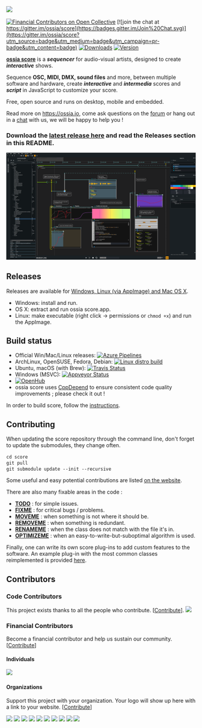 <img src="https://i.imgur.com/BL6J8Jh.png" width="500">

[![Financial Contributors on Open Collective](https://opencollective.com/ossia/all/badge.svg?label=financial+contributors)](https://opencollective.com/ossia) [![join the chat at https://gitter.im/ossia/score](https://badges.gitter.im/Join%20Chat.svg)](https://gitter.im/ossia/score?utm_source=badge&utm_medium=badge&utm_campaign=pr-badge&utm_content=badge) [![Downloads](https://img.shields.io/github/downloads/ossia/score/total.svg)](https://github.com/ossia/score/releases) [![Version](https://img.shields.io/github/release/ossia/score.svg)](https://github.com/ossia/score/releases)

[**ossia score**](https://ossia.io) is a ***sequencer*** for audio-visual artists, designed to create ***interactive*** shows.

Sequence **OSC, MIDI, DMX, sound files** and more, between multiple software and hardware, create ***interactive*** and ***intermedia*** scores and ***script*** in JavaScript to customize your score.

Free, open source and runs on desktop, mobile and embedded.

Read more on https://ossia.io, come ask questions on the [forum](https://forum.ossia.io/c/score) or hang out in a [chat](https://gitter.im/ossia/score) with us, we will be happy to help you !

### Download the [latest release here](https://github.com/ossia/score/releases/) and read the Releases section in this README.

![ossia score screenshot](/docs/score.png?raw=true)

## Releases

Releases are available for [Windows, Linux (via AppImage) and Mac OS X](https://github.com/ossia/score/releases/latest).

* Windows: install and run.
* OS X: extract and run ossia score.app.
* Linux: make executable (right click -> permissions or `chmod +x`) and run the AppImage.

## Build status
* Official Win/Mac/Linux releases: [![Azure Pipelines](https://img.shields.io/azure-devops/build/ossia/f914424f-63a4-43f7-b424-67c9dc58ae05/2)](https://dev.azure.com/ossia/libossia/_build?definitionId=2)
* ArchLinux, OpenSUSE, Fedora, Debian: [![Linux distro build](https://github.com/ossia/score/workflows/Linux%20distro%20build/badge.svg)](https://github.com/ossia/score/actions?query=workflow%3A%22Linux+distro+build%22)
* Ubuntu, macOS (with Brew): [![Travis Status](https://travis-ci.org/ossia/score.svg?branch=master)](https://travis-ci.org/ossia/score)
* Windows (MSVC): [![Appveyor Status](https://ci.appveyor.com/api/projects/status/github/ossia/score?branch=master&svg=true)](https://ci.appveyor.com/project/JeanMichalCelerier/score) 
* [![OpenHub](https://www.openhub.net/p/score/widgets/project_thin_badge?format=gif)](https://www.openhub.net/p/score)
* ossia score uses [CppDepend](https://www.cppdepend.com/) to ensure consistent code quality improvements ; please check it out !

In order to build score, follow the [instructions](https://github.com/ossia/score/wiki/Build-and-install).

## Contributing

When updating the score repository through the command line, don't forget to update the submodules, they change often.

    cd score
    git pull
    git submodule update --init --recursive

Some useful and easy potential contributions are listed [on the website](https://ossia.io/contributor-guide.html).

There are also many fixable areas in the code :
* [**TODO**](https://github.com/ossia/score/search?q=TODO) : for simple issues.
* [**FIXME**](https://github.com/ossia/score/search?q=FIXME) : for critical bugs / problems.
* [**MOVEME**](https://github.com/ossia/score/search?q=REMOVEME) : when something is not where it should be.
* [**REMOVEME**](https://github.com/ossia/score/search?q=REMOVEME) : when something is redundant.
* [**RENAMEME**](https://github.com/ossia/score/search?q=RENAMEME) : when the class does not match with the file it's in.
* [**OPTIMIZEME**](https://github.com/ossia/score/search?q=OPTIMIZEME) : when an easy-to-write-but-suboptimal algorithm is used.

Finally, one can write its own score plug-ins to add custom features to the software.
An example plug-in with the most common classes reimplemented is provided [here](https://github.com/ossia/score-addon-tutorial).

## Contributors

### Code Contributors

This project exists thanks to all the people who contribute. [[Contribute](CONTRIBUTING.md)].
<a href="https://github.com/ossia/score/graphs/contributors"><img src="https://opencollective.com/ossia/contributors.svg?width=890&button=false" /></a>

### Financial Contributors

Become a financial contributor and help us sustain our community. [[Contribute](https://opencollective.com/ossia/contribute)]

#### Individuals

<a href="https://opencollective.com/ossia"><img src="https://opencollective.com/ossia/individuals.svg?width=890"></a>

#### Organizations

Support this project with your organization. Your logo will show up here with a link to your website. [[Contribute](https://opencollective.com/ossia/contribute)]

<a href="https://opencollective.com/ossia/organization/0/website"><img src="https://opencollective.com/ossia/organization/0/avatar.svg"></a>
<a href="https://opencollective.com/ossia/organization/1/website"><img src="https://opencollective.com/ossia/organization/1/avatar.svg"></a>
<a href="https://opencollective.com/ossia/organization/2/website"><img src="https://opencollective.com/ossia/organization/2/avatar.svg"></a>
<a href="https://opencollective.com/ossia/organization/3/website"><img src="https://opencollective.com/ossia/organization/3/avatar.svg"></a>
<a href="https://opencollective.com/ossia/organization/4/website"><img src="https://opencollective.com/ossia/organization/4/avatar.svg"></a>
<a href="https://opencollective.com/ossia/organization/5/website"><img src="https://opencollective.com/ossia/organization/5/avatar.svg"></a>
<a href="https://opencollective.com/ossia/organization/6/website"><img src="https://opencollective.com/ossia/organization/6/avatar.svg"></a>
<a href="https://opencollective.com/ossia/organization/7/website"><img src="https://opencollective.com/ossia/organization/7/avatar.svg"></a>
<a href="https://opencollective.com/ossia/organization/8/website"><img src="https://opencollective.com/ossia/organization/8/avatar.svg"></a>
<a href="https://opencollective.com/ossia/organization/9/website"><img src="https://opencollective.com/ossia/organization/9/avatar.svg"></a>
